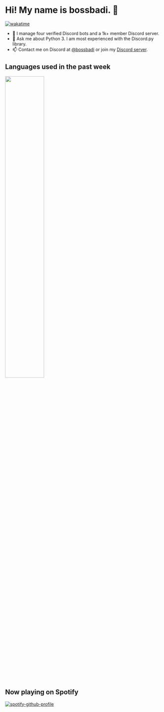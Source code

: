 # Hi! My name is bossbadi. 👋
[![wakatime](https://wakatime.com/badge/user/3c642341-d992-43b5-b53c-a065f617e8a9.svg)](https://wakatime.com/@3c642341-d992-43b5-b53c-a065f617e8a9)

- 🤖 I manage four verified Discord bots and a 1k+ member Discord server.
- 💬 Ask me about Python 3. I am most experienced with the Discord.py library.
- 📫 Contact me on Discord at [@bossbadi](https://discord.com/users/712323326575378562) or join my [Discord server](https://discord.gg/rzDqQqD).

## Languages used in the past week

<img width="50%" src="https://wakatime.com/share/@bossbadi/f5b87aa2-87f9-41ad-8c08-0532e9bbf219.svg">

## Now playing on Spotify
[![spotify-github-profile](https://spotify-github-profile.vercel.app/api/view?uid=wpnnbg6rjfr5oe4txdksqwhmf&cover_image=true&theme=novatorem&show_offline=true&background_color=121212&bar_color=53b14f&bar_color_cover=true)](https://spotify-github-profile.vercel.app/api/view?uid=wpnnbg6rjfr5oe4txdksqwhmf&redirect=true)
